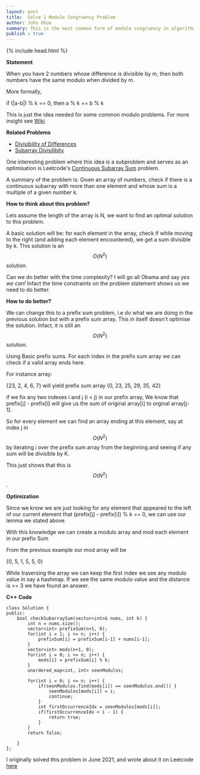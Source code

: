 ```yaml
---
layout: post
title:  Solve 1 Modulo Congruency Problem
author: John Ohue
summary: This is the most common form of modulo congruency in algorithm problems.
publish : true
---
```

{% include head.html %}

<b> Statement </b>

When you have 2 numbers whose difference is divisible by m, then both numbers have the same modulo when divided by m. 

More formally,

if (|a-b|)  % k == 0, then a % k == b % k


 This is just the idea needed for some common modulo problems.
For more insight see [Wiki](https://en.wikipedia.org/wiki/Modular_arithmetic#:~:text=Contents-,1,Congruence,-1.1)

<b> Related Problems </b>
- [Divisibility of Differences](https://codeforces.com/problemset/problem/876/B)
- [Subarray Divisilibity](https://cses.fi/problemset/task/1662)

One interesting problem where this idea is a subproblem and serves as an optimisation is Leetcode's [Continuous Subarray Sum](https://leetcode.com/problems/continuous-subarray-sum/) problem.

A summary of the problem is: Given an array of numbers, check if there is a continuous subarray with more than one element and whose sum is a multiple of a given number k.

<b> How to think about this problem? </b>

Lets assume the length of the array is N, we want to find an optimal solution to this problem. 


A basic solution will be: for each element in the array, check if while moving to the right (and adding each element encountered), we get a sum divisible by k. This solution is an $$ O(N^2)$$ solution.

Can we do better with the time complexity? I will go all Obama and say <i> yes we can! </i> Infact the time constraints on the problem statement shows us we need to do better.

<b> How to do better? </b>

We can change this to a prefix sum problem, i.e do what we are doing in the previous solution but with a prefix sum array. This in itself doesn't optimise the solution. Infact, it is still an $$ O(N^2)$$ solution. 

Using Basic prefix sums. For each index in the prefix sum array we can check if a valid array ends here.

For instance array:

{23, 2, 4, 6, 7} will yield prefix sum array {0, 23, 25, 29, 35, 42}

if we fix any two indexes i and j (i < j) in our prefix array,
We know that prefix[j] - prefix[i] will give us the sum of original array[i] to orginal array[j-1].

So for every element we can find an array ending at this element, say at index j in $$ O(N^2)$$  by iterating i over the prefix sum array from the beginning and seeing if any sum will be divisible by K.

This just shows that this is $$ O(N^2)$$.

<b> Optimization </b>

Since we know we are just looking for any element that appeared to the left of our current element that (prefix[j] - prefix[i]) % k == 0, we can use our lemma we stated above. 

With this knowledge we can create a modulo array and mod each element in our prefix Sum

From the previous example our mod array will be

{0, 5, 1, 5, 5, 0}

While traversing the array we can keep the first index we see any modulo value in say a hashmap. If we see the same modulo value and the distance is >= 3 we have found an answer.

<b> C++ Code </b>

```
class Solution {
public:
    bool checkSubarraySum(vector<int>& nums, int k) {
        int n = nums.size();
        vector<int> prefixSum(n+1, 0);
        for(int i = 1; i <= n; i++) {
            prefixSum[i] = prefixSum[i-1] + nums[i-1];
        }
        vector<int> mods(n+1, 0);
        for(int i = 0; i <= n; i++) {
            mods[i] = prefixSum[i] % k;
        }
        unordered_map<int, int> seenModulos;
        
        for(int i = 0; i <= n; i++) {
            if(seenModulos.find(mods[i]) == seenModulos.end()) {
                seenModulos[mods[i]] = i;
                continue;
            }
            int firstOccurrenceIdx = seenModulos[mods[i]];
            if(firstOccurrenceIdx < i - 1) {
                return true;
            }
        }
        return false;
        
    }
};

```
I originally solved this problem in June 2021, and wrote about it on Leetcode [here](https://leetcode.com/problems/continuous-subarray-sum/discuss/1372238/number-theory-modulo-congruency-and-prefix-sums-on-c-code) 